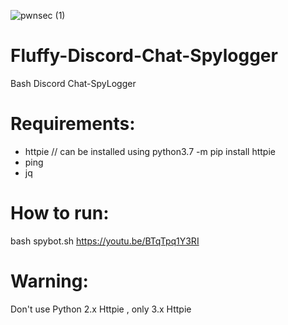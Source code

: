 ![pwnsec (1)](https://user-images.githubusercontent.com/39446783/64328330-3f46dd00-cf9b-11e9-9e83-bff16b591bd5.png)

# Fluffy-Discord-Chat-Spylogger
Bash Discord Chat-SpyLogger

# Requirements:
- httpie // can be installed using python3.7 -m pip install httpie
- ping
- jq

# How to run:
bash spybot.sh
https://youtu.be/BTqTpq1Y3RI

# Warning:
Don't use Python 2.x Httpie , only 3.x Httpie

